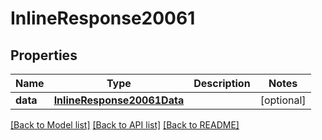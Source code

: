 # InlineResponse20061

## Properties
Name | Type | Description | Notes
------------ | ------------- | ------------- | -------------
**data** | [**InlineResponse20061Data**](InlineResponse20061Data.md) |  | [optional] 

[[Back to Model list]](../README.md#documentation-for-models) [[Back to API list]](../README.md#documentation-for-api-endpoints) [[Back to README]](../README.md)

